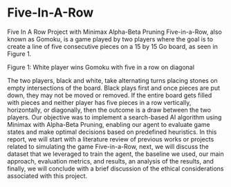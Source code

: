 # Five-In-A-Row
Five In A Row Project with Minimax Alpha-Beta Pruning
Five-in-a-Row, also known as Gomoku, is a game played by two players where the goal is to create a line of five consecutive pieces on a 15 by 15 Go board, as seen in Figure 1.
 
Figure 1: White player wins Gomoku with five in a row on diagonal 

The two players, black and white, take alternating turns placing stones on empty intersections of the board. Black plays first and once pieces are put down, they may not be moved or removed. If the entire board gets filled with pieces and neither player has five pieces in a row vertically, horizontally, or diagonally, then the outcome is a draw between the two players. Our objective was to implement a search-based AI algorithm using Minimax with Alpha-Beta Pruning, enabling our agent to evaluate game states and make optimal decisions based on predefined heuristics. In this report, we will start with a literature review of previous works or projects related to simulating the game Five-in-a-Row, next, we will discuss the dataset that we leveraged to train the agent, the baseline we used, our main approach, evaluation metrics, and results, an analysis of the results, and finally, we will conclude with a brief discussion of the ethical considerations associated with this project.
